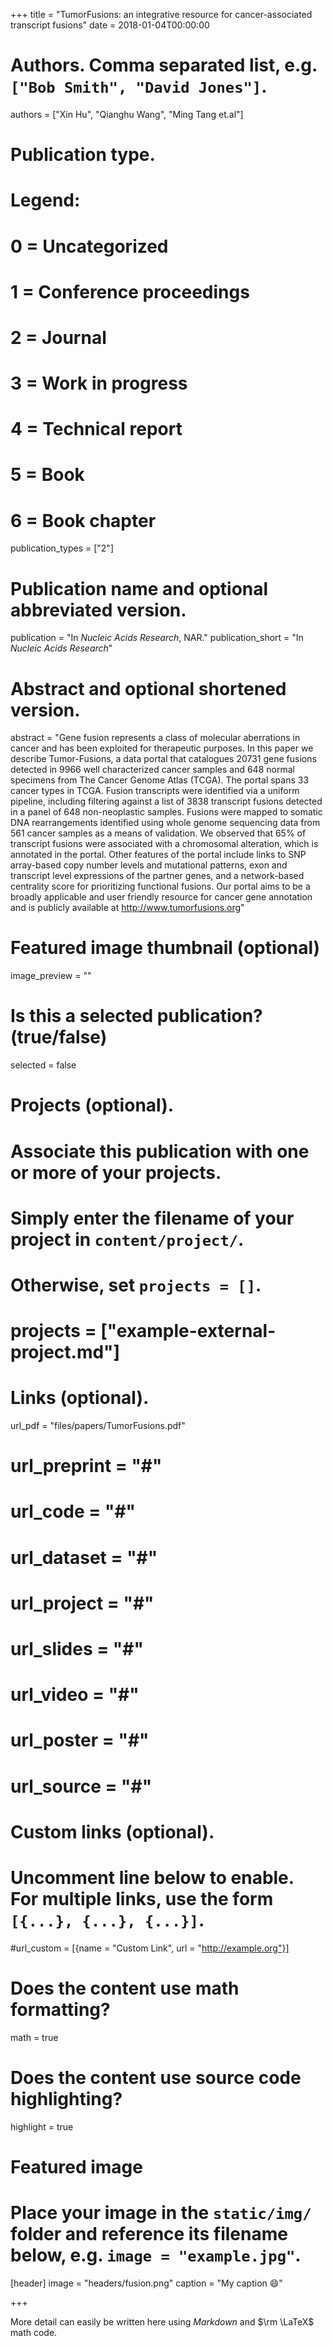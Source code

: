 +++
title = "TumorFusions: an integrative resource for cancer-associated transcript fusions"
date = 2018-01-04T00:00:00

# Authors. Comma separated list, e.g. `["Bob Smith", "David Jones"]`.
authors = ["Xin Hu", "Qianghu Wang", "Ming Tang et.al"]

# Publication type.
# Legend:
# 0 = Uncategorized
# 1 = Conference proceedings
# 2 = Journal
# 3 = Work in progress
# 4 = Technical report
# 5 = Book
# 6 = Book chapter
publication_types = ["2"]

# Publication name and optional abbreviated version.
publication = "In *Nucleic Acids Research*, NAR."
publication_short = "In *Nucleic Acids Research*"

# Abstract and optional shortened version.
abstract = "Gene fusion represents a class of molecular aberrations in cancer and has been exploited for therapeutic purposes. In this paper we describe Tumor-Fusions, a data portal that catalogues 20731 gene fusions detected in 9966 well characterized cancer samples and 648 normal specimens from The Cancer Genome Atlas (TCGA). The portal spans 33 cancer types in TCGA. Fusion transcripts were identified via a uniform pipeline, including filtering against a list of 3838 transcript fusions detected in a panel of 648 non-neoplastic samples. Fusions were mapped to somatic DNA rearrangements identified using whole genome sequencing data from 561 cancer samples as a means of validation. We observed that 65% of transcript fusions were associated with a chromosomal alteration, which is annotated in the portal. Other features of the portal include links to SNP array-based copy number levels and mutational patterns, exon and transcript level expressions of the partner genes, and a network-based centrality score for prioritizing functional fusions. Our portal aims to be a broadly applicable and user friendly resource for cancer gene annotation and is publicly available at http://www.tumorfusions.org"

# Featured image thumbnail (optional)
image_preview = ""

# Is this a selected publication? (true/false)
selected = false

# Projects (optional).
#   Associate this publication with one or more of your projects.
#   Simply enter the filename of your project in `content/project/`.
#   Otherwise, set `projects = []`.
# projects = ["example-external-project.md"]

# Links (optional).
url_pdf = "files/papers/TumorFusions.pdf"
# url_preprint = "#"
# url_code = "#"
# url_dataset = "#"
# url_project = "#"
# url_slides = "#"
# url_video = "#"
# url_poster = "#"
# url_source = "#"

# Custom links (optional).
#   Uncomment line below to enable. For multiple links, use the form `[{...}, {...}, {...}]`.
#url_custom = [{name = "Custom Link", url = "http://example.org"}]

# Does the content use math formatting?
math = true

# Does the content use source code highlighting?
highlight = true

# Featured image
# Place your image in the `static/img/` folder and reference its filename below, e.g. `image = "example.jpg"`.
[header]
image = "headers/fusion.png"
caption = "My caption :smile:"

+++

More detail can easily be written here using *Markdown* and $\rm \LaTeX$ math code.
